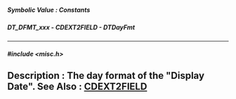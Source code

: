 ##### Symbolic Value : Constants
##### DT_DFMT_xxx - CDEXT2FIELD - DTDayFmt
---
##### #include <misc.h>
**Description :**
The day format of the "Display Date".
**See Also :**
[CDEXT2FIELD](D:/md_files/CDEXT2FIELD.md)
---
